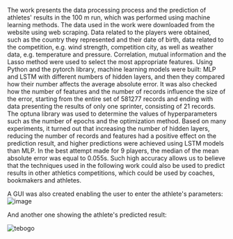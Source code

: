 The work presents the data processing process and the prediction of athletes' results in the 100 m run, which was performed using machine learning methods. The data used in the work were downloaded from the website using web scraping. Data related to the players were obtained, such as the country they represented and their date of birth, data related to the competition, e.g. wind strength, competition city, as well as weather data, e.g. temperature and pressure. Correlation, mutual information and the Lasso method were used to select the most appropriate features. Using Python and the pytorch library, machine learning models were built: MLP and LSTM with different numbers of hidden layers, and then they compared how their number affects the average absolute error. It was also checked how the number of features and the number of records influence the size of the error, starting from the entire set of 581277 records and ending with data presenting the results of only one sprinter, consisting of 21 records. The optuna library was used to determine the values of hyperparameters such as the number of epochs and the optimization method. Based on many experiments, it turned out that increasing the number of hidden layers, reducing the number of records and features had a positive effect on the prediction result, and higher predictions were achieved using LSTM models than MLP. In the best attempt made for 9 players, the median of the mean absolute error was equal to 0.055s. Such high accuracy allows us to believe that the techniques used in the following work could also be used to predict results in other athletics competitions, which could be used by coaches, bookmakers and athletes.

A GUI was also created enabling the user to enter the athlete's parameters:
![image](https://github.com/AdaSzmygin/Athletes-Score-Prediction/assets/74568364/b80fdef9-9bcf-41e5-a863-30fcf748d68c)

And another one showing the athlete's predicted result:

![tebogo](https://github.com/AdaSzmygin/Athletes-Score-Prediction/assets/74568364/2adcdc1b-51d6-43d1-9eba-15c77b70c5f6)
